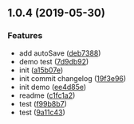 ## 1.0.4 (2019-05-30)


### Features

* add autoSave ([deb7388](https://github.com/shuaiadong/debounce-save/commit/deb7388))
* demo test ([7d9db92](https://github.com/shuaiadong/debounce-save/commit/7d9db92))
* init ([a15b07e](https://github.com/shuaiadong/debounce-save/commit/a15b07e))
* init commit changelog ([19f3e96](https://github.com/shuaiadong/debounce-save/commit/19f3e96))
* init demo ([ee4d85e](https://github.com/shuaiadong/debounce-save/commit/ee4d85e))
* readme ([c1fc1a2](https://github.com/shuaiadong/debounce-save/commit/c1fc1a2))
* test ([f99b8b7](https://github.com/shuaiadong/debounce-save/commit/f99b8b7))
* test ([9a11c43](https://github.com/shuaiadong/debounce-save/commit/9a11c43))



